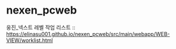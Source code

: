 # nexen_pcweb
웅진_넥스트 레벨
작업 리스트 ::
https://elinasu001.github.io/nexen_pcweb/src/main/webapp/WEB-VIEW/worklist.html
